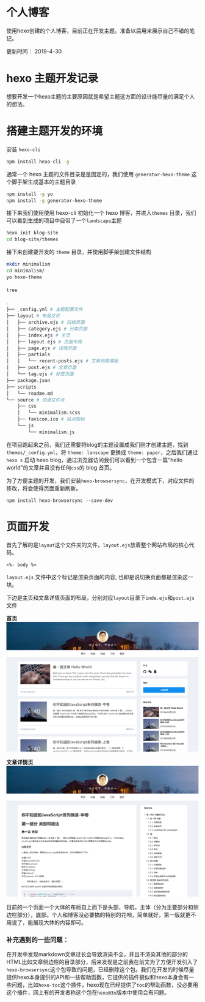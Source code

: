# 个人博客

使用hexo创建的个人博客，目前正在开发主题。准备以后用来展示自己不错的笔记。

更新时间： 2019-4-30

# hexo 主题开发记录

想要开发一个hexo主题的主要原因就是希望主题这方面的设计能尽量的满足个人的想法。

# 搭建主题开发的环境

安装 `hexo-cli`

```bash
npm install hexo-cli -g
```

通常一个 hexo 主题的文件目录是是固定的，我们使用 `generator-hexo-theme` 这个脚手架生成基本的主题目录

```bash
npm install -g yo
npm install -g generator-hexo-theme
```

接下来我们使用使用 hexo-cli 初始化一个 hexo 博客，并进入`themes` 目录，我们可以看到生成的项目中自带了一个`landscape`主题

```bash
hexo init blog-site
cd blog-site/themes
```

接下来创建要开发的 `theme` 目录，并使用脚手架创建文件结构

```bash
mkdir minimalism
cd minimalism/
yo hexo-theme

tree

.
├── _config.yml # 主题配置文件
├── layout # 布局文件
│   ├── archive.ejs # 归档页面
│   ├── category.ejs # 分类页面
│   ├── index.ejs # 主页
│   ├── layout.ejs # 页面布局
│   ├── page.ejs # 详情页面
│   ├── partials 
│   │   └── recent-posts.ejs # 文章列表模板
│   ├── post.ejs # 文章页面
│   └── tag.ejs # 标签页面
├── package.json
├── scripts
│   └── readme.md
└── source # 资源文件夹
    ├── css
    │   └── minimalism.scss
    ├── favicon.ico # 站点图标
    └── js
        └── minimalism.js
```

在项目跑起来之前，我们还需要将blog的主题设置成我们刚才创建主题，找到 `themes/_config.yml`，将 `theme: lanscape` 更换成 `theme: paper`，之后我们通过 `hexo s` 启动 hexo blog，通过浏览器访问我们可以看到一个包含一篇"hello world"的文章并且没有任何`css`的 blog 首页。

为了方便主题的开发，我们安装`hexo-browsersync`，在开发模式下，对应文件的修改，将会使得页面重新刷新。

```shell
npm install hexo-browsersync --save-dev
```

# 页面开发

首先了解的是`layout`这个文件夹的文件，`layout.ejs`放着整个网站布局的核心代码。

```ejs
<%- body %>
```

`layout.ejs` 文件中这个标记是渲染页面的内容, 也即是说切换页面都是渲染这一块。

下边是主页和文章详情页面的布局，分别对应`layout`目录下`inde.ejs`和`post.ejs`文件

**首页**
![](./docs/layout_home.png)

**文章详情页**
![](./docs/layout_post.png)

目前的一个页面一个大体的布局自上而下是头部，导航，主体（分为主要部分和侧边栏部分），底部。个人和博客没必要搞的特别的花哨，简单就好，第一版就更不用说了，能展现大体的内容即可。

### 补充遇到的一些问题：

在开发中发现markdown文章过长会导致渲染不全，并且不渲染其他的部分的HTML比如文章侧边栏的目录部分，后来发现是之前我在前文为了方便开发引入了`hexo-browsersync`这个包导致的问题，已经删除这个包。我们在开发的时候尽量提供hexo本身提供的API和一些帮助函数，它提供的插件貌似和hexo本身会有一些问题，比如`hexo-toc`这个插件，hexo现在已经提供了`toc`的帮助函数，没必要用这个插件，网上有的开发者称这个包在`hexo@3x`版本中使用会有问题。

